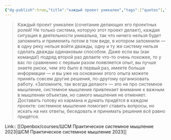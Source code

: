 ```yaml
---
{"dg-publish":true,"title":"каждый проект уникален","tags":["quotes"],"date":"2023-03-26T13:10:52+04:00","modified_at":"2023-06-26T10:32:20+03:00","alias":"каждый проект уникален","dg-path":"/quotes/202303261310.md","permalink":"/quotes/202303261310/","dgPassFrontmatter":true}
---
```



> Каждый проект уникален (сочетание делающих его проектных ролей! Не только система, которую этот проект делает), каждая ситуация в деятельности уникальна, так что ничего нельзя будет запомнить и применить потом в том виде, в котором запомнили — в одну реку нельзя войти дважды, одну и ту же систему нельзя сделать дважды одинаковым способом. Даже если вы (как команда!) подряд второй раз делаете что-то очень похожее, то у вас по сравнению с первым разом появляется опыт, вы лучше знаете риски, чем это было в первый раз, имеете больше информации — и вы уже на основании этого опыта можете принять совсем другие решения, по-другому организовать работу. «Запомните, так всегда делают» — это не про системное мышление, системное мышление привлекает внимание к важным в мышлении объектам, но самого мышления не отменяет. Доставать голову из кармана и думать придётся в каждом проекте: системное мышление помогает ставить вопросы, но искать на них ответы, беседовать и принимать решения всё равно придётся.

Link:: [[Openbox/courses/ШСМ Практическое системное мышление 2023|ШСМ Практическое системное мышление 2023]]
